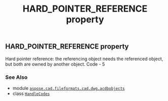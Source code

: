 ﻿---
title: HARD_POINTER_REFERENCE property
second_title: Aspose.CAD for Python via .NET API References
description: 
type: docs
weight: 80
url: /python-net/aspose.cad.fileformats.cad.dwg.acdbobjects/handlecodes/hard_pointer_reference/
is_root: false
---

## HARD_POINTER_REFERENCE property


Hard pointer reference: the referencing object needs the referenced object, but both are
owned by another object. Code - 5

### See Also
* module [`aspose.cad.fileformats.cad.dwg.acdbobjects`](../../)
* class [`HandleCodes`](/cad/python-net/aspose.cad.fileformats.cad.dwg.acdbobjects/handlecodes)
